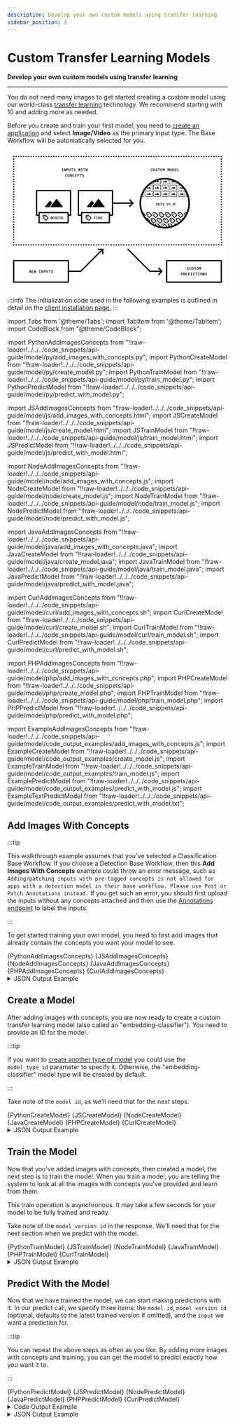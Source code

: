 ```yaml
---
description: Develop your own custom models using transfer learning
sidebar_position: 3
---
```


# Custom Transfer Learning Models

**Develop your own custom models using transfer learning**
<hr />

You do not need many images to get started creating a custom model using our world-class [transfer learning](https://docs.clarifai.com/portal-guide/model/model-types/transfer-learning/) technology. We recommend starting with 10 and adding more as needed. 

Before you create and train your first model, you need to [create an application](https://docs.clarifai.com/clarifai-basics/applications/#create-an-application) and select **Image/Video** as the primary input type. The Base Workflow will be automatically selected for you. 

![](/img/illustration-training.png)

:::info
The initialization code used in the following examples is outlined in detail on the [client installation page.](https://docs.clarifai.com/api-guide/api-overview/api-clients/#client-installation-instructions)
:::

import Tabs from '@theme/Tabs';
import TabItem from '@theme/TabItem';
import CodeBlock from "@theme/CodeBlock";

import PythonAddImagesConcepts from "!!raw-loader!../../../code_snippets/api-guide/model/py/add_images_with_concepts.py";
import PythonCreateModel from "!!raw-loader!../../../code_snippets/api-guide/model/py/create_model.py";
import PythonTrainModel from "!!raw-loader!../../../code_snippets/api-guide/model/py/train_model.py";
import PythonPredictModel from "!!raw-loader!../../../code_snippets/api-guide/model/py/predict_with_model.py";

import JSAddImagesConcepts from "!!raw-loader!../../../code_snippets/api-guide/model/js/add_images_with_concepts.html";
import JSCreateModel from "!!raw-loader!../../../code_snippets/api-guide/model/js/create_model.html";
import JSTrainModel from "!!raw-loader!../../../code_snippets/api-guide/model/js/train_model.html";
import JSPredictModel from "!!raw-loader!../../../code_snippets/api-guide/model/js/predict_with_model.html";

import NodeAddImagesConcepts from "!!raw-loader!../../../code_snippets/api-guide/model/node/add_images_with_concepts.js";
import NodeCreateModel from "!!raw-loader!../../../code_snippets/api-guide/model/node/create_model.js";
import NodeTrainModel from "!!raw-loader!../../../code_snippets/api-guide/model/node/train_model.js";
import NodePredictModel from "!!raw-loader!../../../code_snippets/api-guide/model/node/predict_with_model.js";

import JavaAddImagesConcepts from "!!raw-loader!../../../code_snippets/api-guide/model/java/add_images_with_concepts.java";
import JavaCreateModel from "!!raw-loader!../../../code_snippets/api-guide/model/java/create_model.java";
import JavaTrainModel from "!!raw-loader!../../../code_snippets/api-guide/model/java/train_model.java";
import JavaPredictModel from "!!raw-loader!../../../code_snippets/api-guide/model/java/predict_with_model.java";

import CurlAddImagesConcepts from "!!raw-loader!../../../code_snippets/api-guide/model/curl/add_images_with_concepts.sh";
import CurlCreateModel from "!!raw-loader!../../../code_snippets/api-guide/model/curl/create_model.sh";
import CurlTrainModel from "!!raw-loader!../../../code_snippets/api-guide/model/curl/train_model.sh";
import CurlPredictModel from "!!raw-loader!../../../code_snippets/api-guide/model/curl/predict_with_model.sh";

import PHPAddImagesConcepts from "!!raw-loader!../../../code_snippets/api-guide/model/php/add_images_with_concepts.php";
import PHPCreateModel from "!!raw-loader!../../../code_snippets/api-guide/model/php/create_model.php";
import PHPTrainModel from "!!raw-loader!../../../code_snippets/api-guide/model/php/train_model.php";
import PHPPredictModel from "!!raw-loader!../../../code_snippets/api-guide/model/php/predict_with_model.php";

import ExampleAddImagesConcepts from "!!raw-loader!../../../code_snippets/api-guide/model/code_output_examples/add_images_with_concepts.js";
import ExampleCreateModel from "!!raw-loader!../../../code_snippets/api-guide/model/code_output_examples/create_model.js";
import ExampleTrainModel from "!!raw-loader!../../../code_snippets/api-guide/model/code_output_examples/train_model.js";
import ExamplePredictModel from "!!raw-loader!../../../code_snippets/api-guide/model/code_output_examples/predict_with_model.js";
import ExampleTextPredictModel from "!!raw-loader!../../../code_snippets/api-guide/model/code_output_examples/predict_with_model.txt";

## Add Images With Concepts

:::tip

This walkthrough example assumes that you've selected a Classification Base Workflow. If you choose a Detection Base Workflow, then this **Add Images With Concepts** example could throw an error message, such as `Adding/patching inputs with pre-tagged concepts is not allowed for apps with a detection model in their base workflow. Please use Post or Patch Annotations instead.` If you get such an error, you should first upload the inputs without any concepts attached and then use the [Annotations endpoint](https://docs.clarifai.com/api-guide/annotate/annotations/#add-annotations) to label the inputs.

:::

To get started training your own model, you need to first add images that already contain the concepts you want your model to see.

<Tabs>

<TabItem value="grpc_python" label="gRPC Python">
    <CodeBlock className="language-python">{PythonAddImagesConcepts}</CodeBlock>
</TabItem>

<TabItem value="js_rest" label="JavaScript (REST)">
    <CodeBlock className="language-javascript">{JSAddImagesConcepts}</CodeBlock>
</TabItem>

<TabItem value="grpc_nodejs" label="gRPC NodeJS">
    <CodeBlock className="language-javascript">{NodeAddImagesConcepts}</CodeBlock>
</TabItem>

<TabItem value="grpc_java" label="gRPC Java">
    <CodeBlock className="language-java">{JavaAddImagesConcepts}</CodeBlock>
</TabItem>

<TabItem value="php" label="PHP">
    <CodeBlock className="language-php">{PHPAddImagesConcepts}</CodeBlock>
</TabItem>

<TabItem value="curl" label="cURL">
    <CodeBlock className="language-bash">{CurlAddImagesConcepts}</CodeBlock>
</TabItem>

</Tabs>

<details>
  <summary>JSON Output Example</summary>
    <CodeBlock className="language-js">{ExampleAddImagesConcepts}</CodeBlock>
</details>


## Create a Model

After adding images with concepts, you are now ready to create a custom transfer learning model (also called an "embedding-classifier"). You need to provide an ID for the model. 

:::tip

If you want to [create another type of model](https://docs.clarifai.com/api-guide/model/create-get-update-and-delete#create-a-model) you could use the `model_type_id` parameter to specify it. Otherwise, the "embedding-classifier" model type will be created by default. 

:::

Take note of the `model id`, as we'll need that for the next steps.

<Tabs>

<TabItem value="grpc_python" label="gRPC Python">
    <CodeBlock className="language-python">{PythonCreateModel}</CodeBlock>
</TabItem>

<TabItem value="js_rest" label="JavaScript (REST)">
    <CodeBlock className="language-javascript">{JSCreateModel}</CodeBlock>
</TabItem>

<TabItem value="grpc_nodejs" label="gRPC NodeJS">
    <CodeBlock className="language-javascript">{NodeCreateModel}</CodeBlock>
</TabItem>

<TabItem value="grpc_java" label="gRPC Java">
    <CodeBlock className="language-java">{JavaCreateModel}</CodeBlock>
</TabItem>

<TabItem value="php" label="PHP">
    <CodeBlock className="language-php">{PHPCreateModel}</CodeBlock>
</TabItem>

<TabItem value="curl" label="cURL">
    <CodeBlock className="language-bash">{CurlCreateModel}</CodeBlock>
</TabItem>

</Tabs>

<details>
  <summary>JSON Output Example</summary>
    <CodeBlock className="language-js">{ExampleCreateModel}</CodeBlock>
</details>

## Train the Model

Now that you've added images with concepts, then created a model, the next step is to train the model. When you train a model, you are telling the system to look at all the images with concepts you've provided and learn from them. 

This train operation is asynchronous. It may take a few seconds for your model to be fully trained and ready.

Take note of the `model_version id` in the response. We'll need that for the next section when we predict with the model.

<Tabs>

<TabItem value="grpc_python" label="gRPC Python">
    <CodeBlock className="language-python">{PythonTrainModel}</CodeBlock>
</TabItem>

<TabItem value="js_rest" label="JavaScript (REST)">
    <CodeBlock className="language-javascript">{JSTrainModel}</CodeBlock>
</TabItem>

<TabItem value="grpc_nodejs" label="gRPC NodeJS">
    <CodeBlock className="language-javascript">{NodeTrainModel}</CodeBlock>
</TabItem>

<TabItem value="grpc_java" label="gRPC Java">
    <CodeBlock className="language-java">{JavaTrainModel}</CodeBlock>
</TabItem>

<TabItem value="php" label="PHP">
    <CodeBlock className="language-php">{PHPTrainModel}</CodeBlock>
</TabItem>

<TabItem value="curl" label="cURL">
    <CodeBlock className="language-bash">{CurlTrainModel}</CodeBlock>
</TabItem>

</Tabs>

<details>
  <summary>JSON Output Example</summary>
    <CodeBlock className="language-js">{ExampleTrainModel}</CodeBlock>
</details>

## Predict With the Model

Now that we have trained the model, we can start making predictions with it. In our predict call, we specify three items: the `model id`, `model version id` \(optional, defaults to the latest trained version if omitted\), and the `input` we want a prediction for.

:::tip

You can repeat the above steps as often as you like. By adding more images with concepts and training, you can get the model to predict exactly how you want it to.

:::

<Tabs>

<TabItem value="grpc_python" label="gRPC Python">
    <CodeBlock className="language-python">{PythonPredictModel}</CodeBlock>
</TabItem>

<TabItem value="js_rest" label="JavaScript (REST)">
    <CodeBlock className="language-javascript">{JSPredictModel}</CodeBlock>
</TabItem>

<TabItem value="grpc_nodejs" label="gRPC NodeJS">
    <CodeBlock className="language-javascript">{NodePredictModel}</CodeBlock>
</TabItem>

<TabItem value="grpc_java" label="gRPC Java">
    <CodeBlock className="language-java">{JavaPredictModel}</CodeBlock>
</TabItem>

<TabItem value="php" label="PHP">
    <CodeBlock className="language-php">{PHPPredictModel}</CodeBlock>
</TabItem>

<TabItem value="curl" label="cURL">
    <CodeBlock className="language-bash">{CurlPredictModel}</CodeBlock>
</TabItem>

</Tabs>

<details>
  <summary>Code Output Example</summary>
    <CodeBlock className="language-js">{ExampleTextPredictModel}</CodeBlock>
</details>

<details>
  <summary>JSON Output Example</summary>
    <CodeBlock className="language-js">{ExamplePredictModel}</CodeBlock>
</details>
